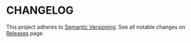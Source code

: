 # CHANGELOG

This project adheres to [Semantic Versioning](http://semver.org/).
See all notable changes on [Releases](https://github.com/mjolnirjs/yab/releases) page.
